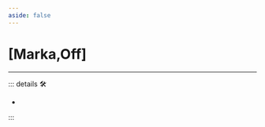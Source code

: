 ```yaml
---
aside: false
---
```

# <py>[Marka,Off]</py>

---

<!-- =================================================== -->
<!-- =================================================== -->
<!-- =================================================== -->
<!-- =================================================== -->
<!-- =================================================== -->
::: details 🛠

-

:::
